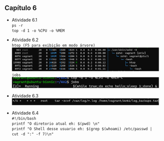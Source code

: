 ## Capítulo 6

 - Atividade 6.1<br />
  `ps -r`<br />
  `top -d 1 -o %CPU -o %MEM`<br />

  
 
 - Atividade 6.2<br />
  `htop (F5 para exibição em modo árvore)`<br />
![Atividade 6.2 1](6.2_1.png)<br />
 `jobs`<br />
![Atividade 6.2 2](6.2_2.png)<br />

- Atividade 6.3<br />
![Atividade 6.3](6.3.png)<br />
- Atividade 6.4<br />
`#!/bin/bash`<br />
`printf "O diretorio atual eh: $(pwd) \n"`<br />
`printf "O Shell desse usuario eh: $(grep $(whoami) /etc/passwd | cut -d ":" -f 7)\n"`<br />

